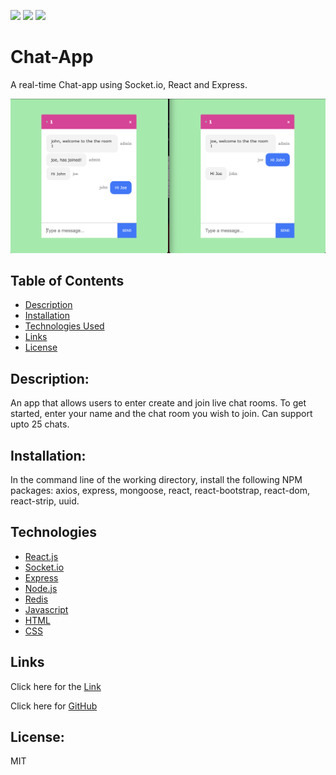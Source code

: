 [![](https://img.shields.io/badge/javascript-69%25-yellow)]()
[![](https://img.shields.io/badge/CSS-22%25-blue)]()
[![](https://img.shields.io/badge/HTML-9%25-red)]()

# Chat-App

A real-time Chat-app using Socket.io, React and Express.

<img width="1000" alt="Screen Shot 1" src="client/public/chat-pic.png">

## Table of Contents

- [Description](#description)
- [Installation](#installation)
- [Technologies Used](#technologies)
- [Links](#link)
- [License](#License)

## Description:

An app that allows users to enter create and join live chat rooms. To get started, enter your name and the chat room you wish to join. Can support upto 25 chats.

## Installation:

In the command line of the working directory, install the following NPM packages: axios, express, mongoose, react, react-bootstrap, react-dom, react-strip, uuid.

## Technologies

- [React.js](https://reactjs.org/)
- [Socket.io](https://socket.io/)
- [Express](https://expressjs.com/)
- [Node.js](https://nodejs.org/en/)
- [Redis](https://redis.io/)
- [Javascript](https://www.javascript.com/)
- [HTML](https://developer.mozilla.org/en-US/docs/Web/HTML)
- [CSS](https://developer.mozilla.org/en-US/docs/Web/CSS)

## Links

Click here for the [Link]()

Click here for [GitHub](https://github.com/10-kp/chat-socket)

## License:

MIT
